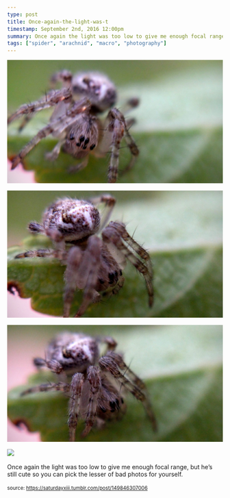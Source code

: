 ```yaml
---
type: post
title: Once-again-the-light-was-t
timestamp: September 2nd, 2016 12:00pm
summary: Once again the light was too low to give me enough focal range but he’s still cute so you can pick the lesser of bad photos for yourselfp 
tags: ["spider", "arachnid", "macro", "photography"]
---
```

<p>
                               <img src="../media/149846307006_1.jpg"/>
                           </p>
                                                                                                                           <p>
                               <img src="../media/149846307006_2.jpg"/>
                           </p>
                                                                                                                           <p>
                               <img src="../media/149846307006_3.jpg"/>
                           </p>
                                                                                                                           <p>
                               <img src="../media/149846307006_4.jpg"/>
                           </p>
                                                                                                                      <div class="caption"><p>Once again the light was too low to give me enough focal range, but he’s still cute so you can pick the lesser of bad photos for yourself.</p> </div>
                                    
                
                
                
                
                                
<small>source: https://saturdayxiii.tumblr.com/post/149846307006</small>